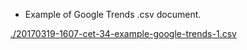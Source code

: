 * Example of Google Trends .csv document.

[./20170319-1607-cet-34-example-google-trends-1.csv](./20170319-1607-cet-34-example-google-trends-1.csv)